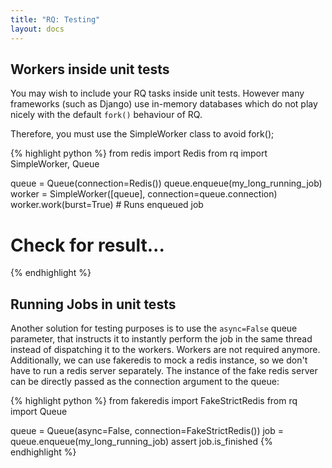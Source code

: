 ```yaml
---
title: "RQ: Testing"
layout: docs
---
```


## Workers inside unit tests

You may wish to include your RQ tasks inside unit tests. However many frameworks (such as Django) use in-memory databases which do not play nicely with the default `fork()` behaviour of RQ. 

Therefore, you must use the SimpleWorker class to avoid fork();

{% highlight python %}
from redis import Redis
from rq import SimpleWorker, Queue

queue = Queue(connection=Redis())
queue.enqueue(my_long_running_job)
worker = SimpleWorker([queue], connection=queue.connection)
worker.work(burst=True)  # Runs enqueued job
# Check for result...
{% endhighlight %}


## Running Jobs in unit tests

Another solution for testing purposes is to use the `async=False` queue
parameter, that instructs it to instantly perform the job in the same
thread instead of dispatching it to the workers. Workers are not required 
anymore.
Additionally, we can use fakeredis to mock a redis instance, so we don't have to
run a redis server separately. The instance of the fake redis server can 
be directly passed as the connection argument to the queue:

{% highlight python %}
from fakeredis import FakeStrictRedis
from rq import Queue

queue = Queue(async=False, connection=FakeStrictRedis())
job = queue.enqueue(my_long_running_job)
assert job.is_finished
{% endhighlight %}